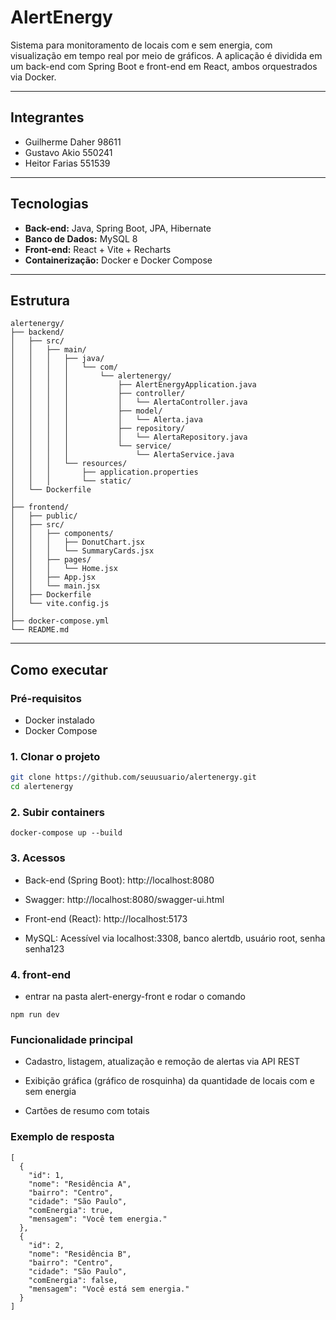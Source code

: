 # AlertEnergy

Sistema para monitoramento de locais com e sem energia, com visualização em tempo real por meio de gráficos. A aplicação é dividida em um back-end com Spring Boot e front-end em React, ambos orquestrados via Docker.

---

## Integrantes

- Guilherme Daher 98611
- Gustavo Akio 550241
- Heitor Farias 551539

---

## Tecnologias

- **Back-end:** Java, Spring Boot, JPA, Hibernate
- **Banco de Dados:** MySQL 8
- **Front-end:** React + Vite + Recharts
- **Containerização:** Docker e Docker Compose

---

## Estrutura

```
alertenergy/
├── backend/
│   ├── src/
│   │   ├── main/
│   │   │   ├── java/
│   │   │   │   └── com/
│   │   │   │       └── alertenergy/
│   │   │   │           ├── AlertEnergyApplication.java
│   │   │   │           ├── controller/
│   │   │   │           │   └── AlertaController.java
│   │   │   │           ├── model/
│   │   │   │           │   └── Alerta.java
│   │   │   │           ├── repository/
│   │   │   │           │   └── AlertaRepository.java
│   │   │   │           └── service/
│   │   │   │               └── AlertaService.java
│   │   │   └── resources/
│   │   │       ├── application.properties
│   │   │       └── static/
│   └── Dockerfile
│
├── frontend/
│   ├── public/
│   ├── src/
│   │   ├── components/
│   │   │   ├── DonutChart.jsx
│   │   │   └── SummaryCards.jsx
│   │   ├── pages/
│   │   │   └── Home.jsx
│   │   ├── App.jsx
│   │   └── main.jsx
│   ├── Dockerfile
│   └── vite.config.js
│
├── docker-compose.yml
└── README.md

```

---

## Como executar

### Pré-requisitos

- Docker instalado
- Docker Compose

### 1. Clonar o projeto

```bash
git clone https://github.com/seuusuario/alertenergy.git
cd alertenergy 
```
### 2. Subir containers

```
docker-compose up --build
```
### 3. Acessos
 - Back-end (Spring Boot): http://localhost:8080

 - Swagger: http://localhost:8080/swagger-ui.html

 - Front-end (React): http://localhost:5173

 - MySQL: Acessível via localhost:3308, banco alertdb, usuário root, senha senha123


### 4. front-end

 - entrar na pasta alert-energy-front e rodar o comando
 ```
 npm run dev
 ```

### Funcionalidade principal
 - Cadastro, listagem, atualização e remoção de alertas via API REST

 - Exibição gráfica (gráfico de rosquinha) da quantidade de locais com e sem energia

 - Cartões de resumo com totais

### Exemplo de resposta

```
[
  {
    "id": 1,
    "nome": "Residência A",
    "bairro": "Centro",
    "cidade": "São Paulo",
    "comEnergia": true,
    "mensagem": "Você tem energia."
  },
  {
    "id": 2,
    "nome": "Residência B",
    "bairro": "Centro",
    "cidade": "São Paulo",
    "comEnergia": false,
    "mensagem": "Você está sem energia."
  }
]
```